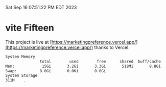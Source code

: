 Sat Sep 16 07:51:22 PM EDT 2023

# vite Fifteen


This project is live at [https://marketingpreference.vercel.app/](https://marketingpreference.vercel.app/) thanks to Vercel.

```bash
System Memory
               total        used        free      shared  buff/cache   available
Mem:            15Gi       3.2Gi       3.3Gi       518Mi       8.8Gi        11Gi
Swap:          8.0Gi       0.0Ki       8.0Gi
System Storage
311M	.
```
```bash
